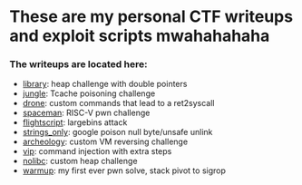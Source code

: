 # These are my personal CTF writeups and exploit scripts mwahahahaha
### The writeups are located here:
 - [library](https://github.com/papichulo16/ctf-stuff/tree/main/PwnSec/library): heap challenge with double pointers
 - [jungle](https://github.com/papichulo16/ctf-stuff/tree/main/SunshineCTF/jungle): Tcache poisoning challenge
 - [drone](https://github.com/papichulo16/ctf-stuff/tree/main/SunshineCTF/drone): custom commands that lead to a ret2syscall
 - [spaceman](https://github.com/papichulo16/ctf-stuff/tree/main/BuckeyeCTF/spaceman-chal): RISC-V pwn challenge
 - [flightscript](https://github.com/papichulo16/ctf-stuff/tree/main/PatriotCTF/flightstuff): largebins attack
 - [strings_only](https://github.com/papichulo16/ctf-stuff/tree/main/PatriotCTF/strings_only): google poison null byte/unsafe unlink
 - [archeology](https://github.com/papichulo16/ctf-stuff/tree/main/CSAW24/archeology-rev): custom VM reversing challenge
 - [vip](https://github.com/papichulo16/ctf-stuff/tree/main/CSAW24/vip-pwn): command injection with extra steps
 - [nolibc](https://github.com/papichulo16/ctf-stuff/tree/main/SekaiCTF): custom heap challenge
 - [warmup](https://github.com/papichulo16/ctf-stuff/tree/main/akasec): my first ever pwn solve, stack pivot to sigrop
